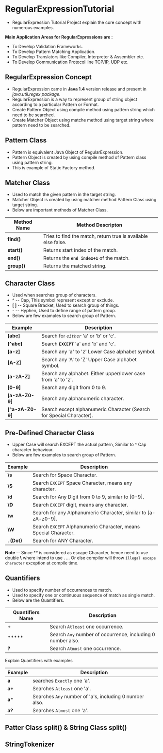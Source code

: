 # RegularExpressionTutorial
* RegularExpression Tutorial Project explain the core concept with numerous examples.
	

**Main Application Areas for RegularExpressions are :**
* To Develop Validation Frameworks.
* To Develop Pattern Matching Application.
* To Develop Translators like Compiler, Interpreter & Assembler etc.
* To Develop Communication Protocol line TCP/IP, UDP etc.


## RegularExpression Concept
* RegularExpression came in **Java 1.4** version release and present in *java.util.regex package*.
* RegularExpression is a way to represent group of string object according to a particular Pattern or Format.
* Create Pattern Object using compile method using pattern string which need to be searched.
* Create Matcher Object using matche method using target string where pattern need to be searched.
	
	

## Pattern Class
* Pattern is equivalent Java Object of RegularExpression.
* Pattern Object is created by using compile method of Pattern class using pattern string.
* This is example of Static Factory method.

	

## Matcher Class
* Used to match the given pattern in the target string.
* Matcher Object is created by using matcher method Pattern Class using target string.
* Below are important methods of Matcher Class.

Method Name | Method Descripton 
----------- | ------------------ 
**find()** | Tries to find the match, return true is available else false. 
**start()** | Returns start index of the match. 
**end()** | Returns the **`end index+1`** of the match. 
**group()** | Returns the matched string. 


## Character Class
* Used when searches group of characters.
* **^** -- Cap, This symbol represent except or exclude.
* **[ ]** -- Square Bracket, Used to search group of things.
* **-** -- Hyphen, Used to define range of pattern group.
* Below are few examples to search group of Pattern.

Example | Description
------- | -----------
**[abc]** | Search for *`either`* 'a' or 'b' or 'c'.
**[^abc]** | Search **`EXCEPT`** 'a' and 'b' and 'c'.
**[a-z]** | Search any 'a' to 'z' Lower Case alphabet symbol.
**[A-Z]** | Search any 'A' to 'Z' Upper Case alphabet symbol.
**[a-zA-Z]** | Search any alphabet. Either upper/lower case from 'a' to 'z'.
**[0-9]** | Search any digit from 0 to 9.
**[a-zA-Z0-9]** | Search any alphanumeric character.
**[^a-zA-Z0-9]** | Search except alphanumeric Character (Search for Special Character).


## Pre-Defined Character Class
* Upper Case will search EXCEPT the actual pattern, Similar to ^ Cap character behaviour.
* Below are few examples to search group of Pattern.

Example | Description
------- | -----------
**\s** | Search for Space Character. 
**\S** | Search `EXCEPT` Space Character, means any character.
**\d** | Search for Any Digit from 0 to 9, similar to [0-9]. 
**\D** | Search `EXCEPT` digit, means any character. 
**\w** | Search for any Alphanumeric Character, similar to [a-zA-z0-9].  
**\W** | Search `EXCEPT` Alphanumeric Character, means Special Character.  
**. (Dot)** | Search for ANY Character.  

**Note** -- Since **\** is considered as escape Character, hence need to use double **\\** where intend to use \.
... Or else compiler will throw `illegal escape character` exception at compile time.


## Quantifiers
* Used to specify number of occurrences to match.
* Used to specify one or continuous sequence of match as single match. 
* Below are the Quantifiers.

Quantifiers Name | Description
---------------- | -----------
**+** | Search `Atleast` one occurrence.
***** | Search `Any` number of occurrence, including 0 number also.
**?** | Search `Atmost` one occurrence.

Explain Quantifiers with examples

Example | Description
------- | -----------
**a** | searches `Exactly` one 'a'.
**a+** | Searches `Atleast` one 'a'. 
**a*** | Searches `Any` number of 'a's, including 0 number also.
**a?** | Searches `Atmost` one 'a'.


## Patter Class split() & String Class split()

## StringTokenizer

